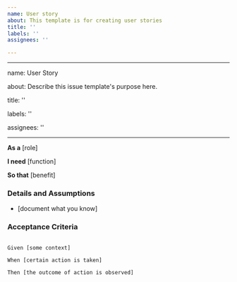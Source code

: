 ```yaml
---
name: User story
about: This template is for creating user stories
title: ''
labels: ''
assignees: ''

---
```


---

name: User Story

about: Describe this issue template's purpose here.

title: ''

labels: ''

assignees: ''



---



**As a** [role]  

 **I need** [function]  

 **So that** [benefit]  

   

 ### Details and Assumptions

 * [document what you know]

   

 ### Acceptance Criteria  

   

 ```gherkin

 Given [some context]

 When [certain action is taken]

 Then [the outcome of action is observed]

 ```
